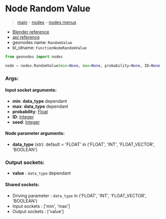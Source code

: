 # Node Random Value

> [main](../structure.md) - [nodes](nodes.md) - [nodes menus](nodes_menus.md)

- [Blender reference](https://docs.blender.org/manual/en/latest/modeling/geometry_nodes/utilities/random_value.html)
- [api reference](https://docs.blender.org/api/current/bpy.types.FunctionNodeRandomValue.html)
- geonodes name: `RandomValue`
- bl_idname: `FunctionNodeRandomValue`

```python
from geonodes import nodes

node = nodes.RandomValue(min=None, max=None, probability=None, ID=None, seed=None, data_type='FLOAT')
```

### Args:

#### Input socket arguments:

- **min**: **data_type** dependant
- **max**: **data_type** dependant
- **probability**: [Float](Float.md)
- **ID**: [Integer](Integer.md)
- **seed**: [Integer](Integer.md)

#### Node parameter arguments:

- **data_type** (str): default = 'FLOAT' in ('FLOAT', 'INT', 'FLOAT_VECTOR', 'BOOLEAN')

### Output sockets:

- **value** : ``data_type`` dependant

#### Shared sockets:

- Driving parameter : ``data_type`` in ('FLOAT', 'INT', 'FLOAT_VECTOR', 'BOOLEAN')
- Input sockets  : ['min', 'max']
- Output sockets : ['value']
